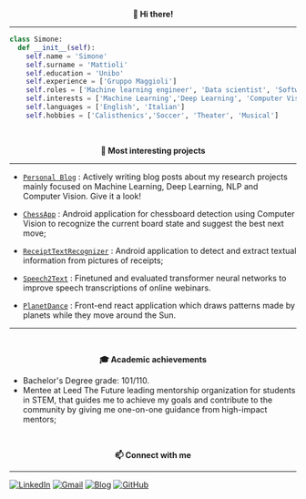 <p align="center" style="font-weight:bold"> 👋 <b>Hi there!</b> <p>

---

```python
class Simone:
  def __init__(self):
    self.name = 'Simone'
    self.surname = 'Mattioli'
    self.education = 'Unibo'
    self.experience = ['Gruppo Maggioli']
    self.roles = ['Machine learning engineer', 'Data scientist', 'Software engineer']
    self.interests = ['Machine Learning','Deep Learning', 'Computer Vision', 'NLP']
    self.languages = ['English', 'Italian']
    self.hobbies = ['Calisthenics','Soccer', 'Theater', 'Musical']
```

<br />
<p align="center" style="font-weight:bold"> 🔨 <b> Most interesting projects </b> <p>

---

* [`Personal Blog`](https://simonemattioli.vercel.app/) : Actively writing blog posts about my research projects mainly focused on Machine Learning, Deep Learning, NLP and Computer Vision. Give it a look!

* [`ChessApp`](https://github.com/SimoneMattioli98/ChessApp) : Android application for chessboard detection using Computer Vision to recognize the current board state and suggest the best next move;

* [`ReceiptTextRecognizer`](https://github.com/SimoneMattioli98/ReceiptTextRecognizer) : Android application to detect and extract textual information from pictures of receipts;

* [`Speech2Text`](https://github.com/SimoneMattioli98/Speech2Text) : Finetuned and evaluated transformer neural networks to improve speech transcriptions of online webinars. 

* [`PlanetDance`](https://github.com/SimoneMattioli98/PlanetDance) : Front-end react application which draws patterns made by planets while they move around the Sun.



---

  
<br />
<p align="center" style="font-weight:bold"> 🎓 <b> Academic achievements </b> <p>
  
 * Bachelor's Degree grade: 101/110.
 * Mentee at Leed The Future leading mentorship organization for students in STEM, that guides me to achieve my goals and contribute to the community by giving me one-on-one guidance from high-impact mentors;
  
<br />
<p align="center" style="font-weight:bold"> 📫 <b>Connect with me</b> <p>

---

[![LinkedIn](https://img.shields.io/badge/linkedin-%230077B5.svg?style=for-the-badge&logo=linkedin&logoColor=white)](https://www.linkedin.com/in/simonemattioli/)
[![Gmail](https://img.shields.io/badge/Gmail-D14836?style=for-the-badge&logo=gmail&logoColor=white)](mailto:simo.mattioli1998@gmail.com)
[![Blog](https://img.shields.io/badge/Blogger-FF5722?style=for-the-badge&logo=blogger&logoColor=white)](https://simonemattioli.vercel.app/)
[![GitHub](https://img.shields.io/badge/github-%23121011.svg?style=for-the-badge&logo=github&logoColor=white)](https://github.com/SimoneMattioli98)
